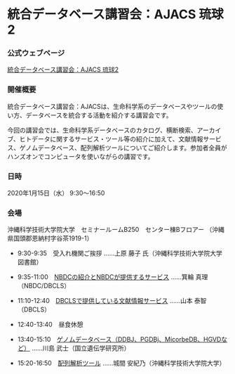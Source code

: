 # 統合データベース講習会：AJACS 琉球2

### 公式ウェブページ
[統合データベース講習会：AJACS 琉球2](https://biosciencedbc.jp/event/ajacs/ajacs81.html)  

### 開催概要
統合データベース講習会：AJACSは、生命科学系のデータベースやツールの使い方、データベースを統合する活動を紹介する講習会です。

今回の講習会では、生命科学系データベースのカタログ、横断検索、アーカイブ、ヒトデータに関するサービス・ツール等の紹介に加えて、文献情報サービス、ゲノムデータベース、配列解析ツールについてご紹介します。参加者全員がハンズオンでコンピュータを使いながらの講習です。

### 日時
2020年1月15日（水） 9:30～16:50

### 会場
沖縄科学技術大学院大学　セミナールームB250　センター棟Bフロアー
（沖縄県国頭郡恩納村字谷茶1919-1）


- 9:30-9:35　受入れ機関ご挨拶
……上原 藤子 氏（沖縄科学技術大学院大学図書館）

- 9:35-11:00　[NBDCの紹介とNBDCが提供するサービス](01_minowa)
……箕輪 真理（NBDC/DBCLS）

- 11:10-12:40　[DBCLSで提供している文献情報サービス](02_yamamoto)
……山本 泰智（DBCLS）

- 12:40-13:40　昼食休憩

- 13:40-15:10　[ゲノムデータベース（DDBJ、PGDBj、MicorbeDB、HGVDなど）](03_kawashima)
……川島 武士（国立遺伝学研究所）

- 15:20-16:50　[配列解析ツール](04_shiroma)
……城間 安紀乃（沖縄科学技術大学院大学）
